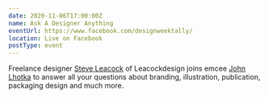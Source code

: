 ```yaml
---
date: 2020-11-06T17:00:00Z
name: Ask A Designer Anything
eventUrl: https://www.facebook.com/designweektally/
location: Live on Facebook
postType: event
---
```

Freelance designer [Steve Leacock](/#steve-leacock) of Leacockdesign joins emcee [John Lhotka](/#john-lhotka) to answer all your questions about branding, illustration, publication, packaging design and much more.
